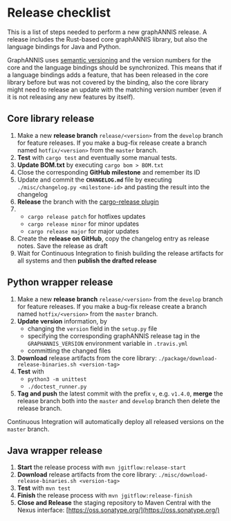 # Release checklist

This is a list of steps needed to perform a new graphANNIS release.
A release includes the Rust-based core graphANNIS library, but also the
language bindings for Java and Python.

GraphANNIS uses [semantic versioning](https://semver.org/) and the version numbers for the core and the language bindings should be synchronized.
This means that if a language bindings adds a feature, that has been released in the core library before but was not covered by the binding, also the core library might need to release an update with the matching version number (even if it is not releasing any new features by itself).

## Core library release

1. Make a new **release branch** `release/<version>` from the `develop` branch for feature releases. If you make a bug-fix release create a branch named `hotfix/<version>` from the `master` branch.
2. **Test** with `cargo test` and eventually some manual tests.
3. **Update BOM.txt** by executing `cargo bom > BOM.txt`
4. Close the corresponding **GitHub milestone** and remember its ID
5. Update and commit the **`CHANGELOG.md`** file by executing `./misc/changelog.py <milestone-id>` and pasting the result into the changelog
6. **Release** the branch with the [cargo-release plugin](https://crates.io/crates/cargo-release)
7. - `cargo release patch` for hotfixes updates 
   - `cargo release minor` for minor updates 
   - `cargo release major` for major updates
8.  Create the **release on GitHub**, copy the changelog entry as release notes. Save the release as draft
9.  Wait for Continuous Integration to finish building the release artifacts for all systems and then **publish the drafted release**

## Python wrapper release

1. Make a new **release branch** `release/<version>` from the `develop` branch for feature releases. If you make a bug-fix release create a branch named `hotfix/<version>` from the `master` branch.
2. **Update version** information, by 
    - changing the `version` field in the `setup.py` file
    - specifying the corresponding graphANNIS release tag in the `GRAPHANNIS_VERSION` environment variable in `.travis.yml`
    - committing the changed files
3. **Download** release artifacts from the core library: `./package/download-release-binaries.sh <version-tag>` 
4.  **Test** with 
    - `python3 -m unittest`
    - `./doctest_runner.py`
5. **Tag and push** the latest commit with the prefix `v`, e.g. `v1.4.0`, **merge** the release branch both into the `master` and `develop` branch then delete the release branch.

Continuous Integration will automatically deploy all released versions on the `master` branch.

## Java wrapper release

1. **Start** the release process with `mvn jgitflow:release-start`
2. **Download** release artifacts from the core library: `./misc/download-release-binaries.sh <version-tag>`
3. **Test** with `mvn test`
4. **Finish** the release process with `mvn jgitflow:release-finish`
5. **Close and Release** the staging repository to Maven Central with the Nexus interface: [https://oss.sonatype.org/](https://oss.sonatype.org/)
